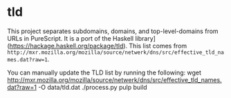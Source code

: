 tld
===

This project separates subdomains, domains, and top-level-domains from URLs in PureScript. 
It is a port of the Haskell library](https://hackage.haskell.org/package/tld). 
This list comes from `http://mxr.mozilla.org/mozilla/source/netwerk/dns/src/effective_tld_names.dat?raw=1`.

You can manually update the TLD list by running the following:
    wget http://mxr.mozilla.org/mozilla/source/netwerk/dns/src/effective_tld_names.dat?raw=1 -O data/tld.dat
    ./process.py
    pulp build
